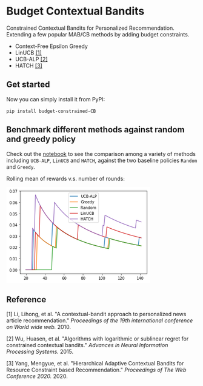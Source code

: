 # Budget Contextual Bandits

Constrained Contextual Bandits for Personalized Recommendation. Extending a few popular MAB/CB methods by adding budget constraints.

- Context-Free Epsilon Greedy
- LinUCB [[1]](#1)
- UCB-ALP [[2]](#2)
- HATCH [[3]](#3)

## Get started

Now you can simply install it from PyPI:

```
pip install budget-constrained-CB
```

## Benchmark different methods against random and greedy policy

Check out the [notebook](https://github.com/HongleiXie/budgetCB/blob/master/example_data/example.ipynb) to see the comparison among a variety of methods including `UCB-ALP`, `LinUCB` and `HATCH`, against the two baseline policies `Random` and `Greedy`.

Rolling mean of rewards v.s. number of rounds:

![pic](./output.png)

## Reference

<a id="1">[1]</a>
Li, Lihong, et al. "A contextual-bandit approach to personalized news article recommendation." *Proceedings of the 19th international conference on World wide web.* 2010.

<a id="2">[2]</a>
Wu, Huasen, et al. "Algorithms with logarithmic or sublinear regret for constrained contextual bandits." *Advances in Neural Information Processing Systems.* 2015.

<a id="3">[3]</a>
Yang, Mengyue, et al. "Hierarchical Adaptive Contextual Bandits for Resource Constraint based Recommendation." *Proceedings of The Web Conference 2020.* 2020.
